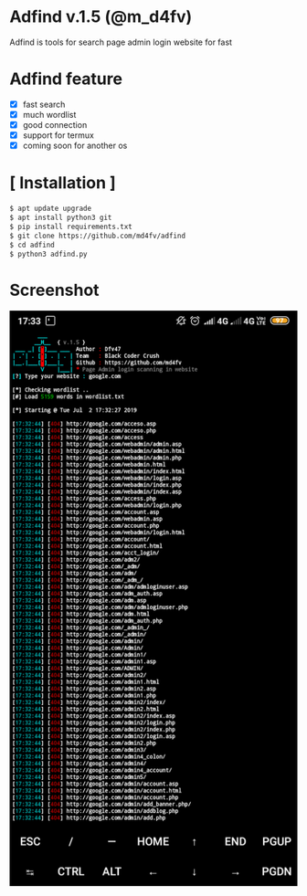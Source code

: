 # Adfind v.1.5 (@m_d4fv)

Adfind is tools for search page admin login website for fast

# Adfind feature
- [x] fast search
- [x] much wordlist
- [x] good connection
- [x] support for termux
- [x] coming soon for another os

# [ Installation ]
```
$ apt update upgrade
$ apt install python3 git
$ pip install requirements.txt
$ git clone https://github.com/md4fv/adfind
$ cd adfind
$ python3 adfind.py
```
# Screenshot
<img src="img/adfind.png" />
